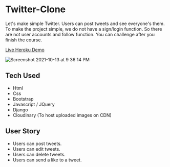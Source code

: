 # Twitter-Clone
Let's make simple Twitter. Users can post tweets and see everyone's them.
To make the project simple, we do not have a sign/login function.
So there are not user accounts and follow function. You can challenge after you finish the course.

[Live Heroku Demo](https://twitter-clone-prasanna.herokuapp.com/)

![Screenshot 2021-10-13 at 9 36 14 PM](https://user-images.githubusercontent.com/90886942/137171452-6a707a88-4c88-46d1-ac00-68cc16ecbd1f.png)


## Tech Used

* Html
* Css
* Bootstrap
* Javascript / JQuery
* Django
* Cloudinary (To host uploaded images on CDN)


## User Story

* Users can post tweets.
* Users can edit tweets.
* Users can delete tweets.
* Users can send a like to a tweet.

